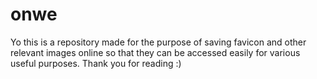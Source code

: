 # onwe
Yo this is a repository made for the purpose of saving favicon and other relevant images online so that they can be accessed easily for various useful purposes.
Thank you for reading :)

